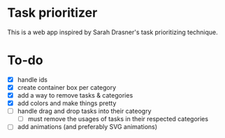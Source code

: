 # Task prioritizer

This is a web app inspired by Sarah Drasner's task prioritizing technique.

# To-do

- [x] handle ids
- [x] create container box per category
- [x] add a way to remove tasks & categories
- [x] add colors and make things pretty
- [ ] handle drag and drop tasks into their cateogry
  - [ ] must remove the usages of tasks in their respected categories
- [ ] add animations (and preferably SVG animations)
